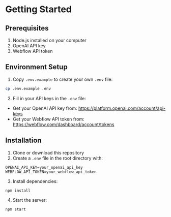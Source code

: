 # Getting Started

## Prerequisites
1. Node.js installed on your computer
2. OpenAI API key
3. Webflow API token



## Environment Setup

1. Copy `.env.example` to create your own `.env` file:
```bash
cp .env.example .env
```

2. Fill in your API keys in the `.env` file:
- Get your OpenAI API key from: https://platform.openai.com/account/api-keys
- Get your Webflow API token from: https://webflow.com/dashboard/account/tokens


## Installation

1. Clone or download this repository
2. Create a `.env` file in the root directory with:
```
OPENAI_API_KEY=your_openai_api_key
WEBFLOW_API_TOKEN=your_webflow_api_token
```


3. Install dependencies:
```
npm install
```

4. Start the server:
```
npm start
```

